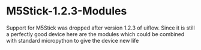# M5Stick-1.2.3-Modules
Support for M5Stick was dropped after version 1.2.3 of uiflow. Since it is still a perfectly good device here are the modules which could be combined with standard micropython to give the device new life
